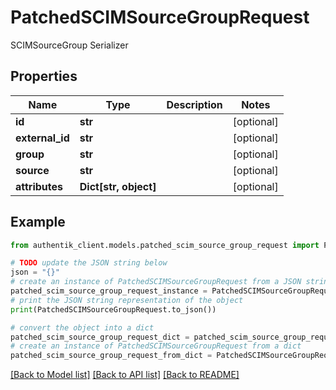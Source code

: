 # PatchedSCIMSourceGroupRequest

SCIMSourceGroup Serializer

## Properties

Name | Type | Description | Notes
------------ | ------------- | ------------- | -------------
**id** | **str** |  | [optional] 
**external_id** | **str** |  | [optional] 
**group** | **str** |  | [optional] 
**source** | **str** |  | [optional] 
**attributes** | **Dict[str, object]** |  | [optional] 

## Example

```python
from authentik_client.models.patched_scim_source_group_request import PatchedSCIMSourceGroupRequest

# TODO update the JSON string below
json = "{}"
# create an instance of PatchedSCIMSourceGroupRequest from a JSON string
patched_scim_source_group_request_instance = PatchedSCIMSourceGroupRequest.from_json(json)
# print the JSON string representation of the object
print(PatchedSCIMSourceGroupRequest.to_json())

# convert the object into a dict
patched_scim_source_group_request_dict = patched_scim_source_group_request_instance.to_dict()
# create an instance of PatchedSCIMSourceGroupRequest from a dict
patched_scim_source_group_request_from_dict = PatchedSCIMSourceGroupRequest.from_dict(patched_scim_source_group_request_dict)
```
[[Back to Model list]](../README.md#documentation-for-models) [[Back to API list]](../README.md#documentation-for-api-endpoints) [[Back to README]](../README.md)


